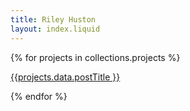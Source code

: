```yaml
---
title: Riley Huston
layout: index.liquid
---
```



{% for projects in collections.projects %}

<div class="grid-item">
<a href="{{ projects.url }}"><img src="/images/{{ projects.data.postTitle | slug }}/{{ projects.data.postTitle | slug }}.png" alt="">{{projects.data.postTitle }}
      </a>
</div>

{% endfor %}
